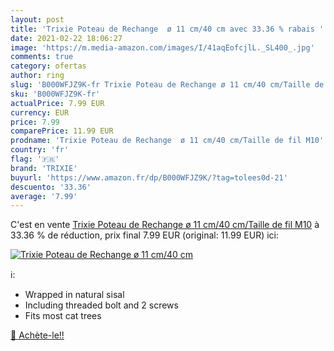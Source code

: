 ```yaml
---
layout: post
title: 'Trixie Poteau de Rechange  ø 11 cm/40 cm avec 33.36 % rabais '
date: 2021-02-22 18:06:27
image: 'https://m.media-amazon.com/images/I/41aqEofcjlL._SL400_.jpg'
comments: true
category: ofertas
author: ring
slug: 'B000WFJZ9K-fr Trixie Poteau de Rechange ø 11 cm/40 cm/Taille de fil M10'
sku: 'B000WFJZ9K-fr'
actualPrice: 7.99 EUR
currency: EUR
price: 7.99
comparePrice: 11.99 EUR
prodname: 'Trixie Poteau de Rechange  ø 11 cm/40 cm/Taille de fil M10'
country: 'fr'
flag: '🇫🇷'
brand: 'TRIXIE'
buyurl: 'https://www.amazon.fr/dp/B000WFJZ9K/?tag=tolees0d-21'
descuento: '33.36'
average: '7.99'
---
```


C'est en vente [Trixie Poteau de Rechange  ø 11 cm/40 cm/Taille de fil M10](https://www.amazon.fr/dp/B000WFJZ9K/?tag=tolees0d-21)  à  33.36 % de réduction, prix final  7.99 EUR (original: 11.99 EUR) ici:

[![Trixie Poteau de Rechange  ø 11 cm/40 cm](https://m.media-amazon.com/images/I/41aqEofcjlL._SL400_.jpg)](https://www.amazon.fr/dp/B000WFJZ9K/?tag=tolees0d-21)

ℹ️:

- Wrapped in natural sisal
- Including threaded bolt and 2 screws
- Fits most cat trees

[🛒 Achète-le!!](https://www.amazon.fr/dp/B000WFJZ9K/?tag=tolees0d-21)
